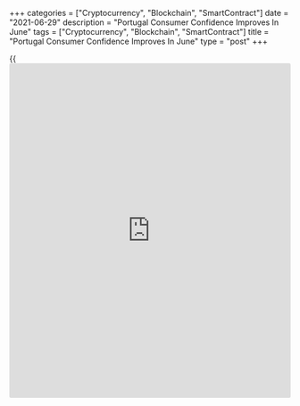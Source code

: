 +++
categories = ["Cryptocurrency", "Blockchain", "SmartContract"]
date = "2021-06-29"
description = "Portugal Consumer Confidence Improves In June"
tags = ["Cryptocurrency", "Blockchain", "SmartContract"]
title = "Portugal Consumer Confidence Improves In June"
type = "post"
+++

{{<iframe id="large-banner" src="https://www.bounty.group/#slide=8.0" width="100%" height="600" scrolling="no" style="border: 0px solid rgb(216, 221, 230); border-radius: 3px;">}}

Portugal's consumer confidence rose in June, survey data from Statistics
Portugal showed on Tuesday.

The consumer confidence indicator rose to -12.6 in June from -12.8 in
May.

The manufacturing confidence index increased to 2.7 in June from 1.7 in
the previous month.

The construction sector morale fell to -9.5 in June from -5.6 in May.

The index reflecting the morale in the trade sector increased to 4.9 in
June and the confidence measure in the services sector grew to 6.8.

The economic climate indicator increased to 6.8 in June from -4.4 in
May.

Separate data from the statistical office showed that the retail sales
rose 16.1 percent yearly in May, after 28.5 percent rise in April.

On a monthly basis, retail sales rose 3.9 percent in May, after a 4.2
percent increase in the prior month.

For comments and feedback [contact](https://www.playgroundfx.com/contact/): editorial@rtt[news](https://www.letsplayfx.com/blog/forex-news-website/).com

[Economic News][1]

 **What parts of the world are seeing the best (and worst) economic
performances lately? Click[here][2] to check out our [Econ Scorecard][2]
and find out! See up-to-the-moment [ranking](https://www.playgroundfx.com/blog/crypto-exchange-ranking/)s for the best and worst
performers in [GDP][3], [unemployment rate][4], [inflation][5] and much
more.**

   1. www.rtt[news](https://www.letsplayfx.com/blog/forex-news-website/).com/Content/EconomicNews.aspx
   2. www.rtt[news](https://www.letsplayfx.com/blog/forex-news-website/).com/economic-scorecard/world-rank/unemployment-rate/highest-performance.aspx
   3. www.rtt[news](https://www.letsplayfx.com/blog/forex-news-website/).com/economic-scorecard/world-rank/GDP/highest-performance.aspx
   4. www.rtt[news](https://www.letsplayfx.com/blog/forex-news-website/).com/economic-scorecard/world-rank/unemployment-rate/lowest-performance.aspx
   5. www.rtt[news](https://www.letsplayfx.com/blog/forex-news-website/).com/economic-scorecard/world-rank/CPI/highest-performance.aspx